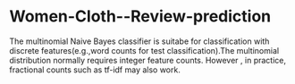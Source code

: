 # Women-Cloth--Review-prediction
The multinomial Naive Bayes classifier is suitabe for classification with discrete features(e.g.,word counts for test classification).The multinomial distribution normally requires integer feature counts. However , in practice, fractional counts such as tf-idf may also work.
